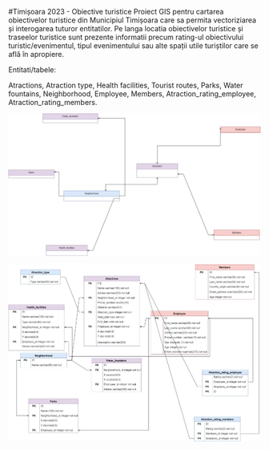 #Timișoara 2023 - Obiective turistice
Proiect GIS pentru cartarea obiectivelor turistice din Municipiul Timișoara care sa permita vectoriziarea și interogarea tuturor entitatilor. Pe langa locatia obiectivelor turistice și traseelor turistice sunt prezente informatii precum rating-ul obiectivului turistic/evenimentul, tipul evenimentului sau alte spații utile turiștilor care se află în apropiere.

Entitati/tabele:

Atractions,
Atraction type,
Health facilities,
Tourist routes,
Parks,
Water fountains,
Neighborhood,
Employee,
Members,
Atraction_rating_employee,
Atraction_rating_members.

![alt text](https://github.com/RalucaDB/RalucaB_DB_project/blob/main/Model%20abstract.jpg)


![alt text](https://github.com/RalucaDB/RalucaB_DB_project/blob/main/Model%20conceptual.jpg)

